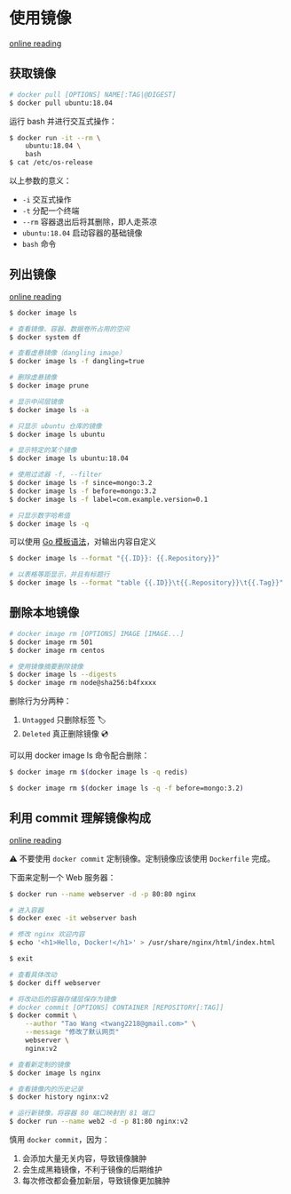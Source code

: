 # 使用镜像

[online reading](https://github.com/yeasy/docker_practice/blob/master/image/README.md)

## 获取镜像

```sh
# docker pull [OPTIONS] NAME[:TAG|@DIGEST]
$ docker pull ubuntu:18.04
```

运行 bash 并进行交互式操作：

```sh
$ docker run -it --rm \
	ubuntu:18.04 \
	bash
$ cat /etc/os-release
```

以上参数的意义：

* `-i` 交互式操作
* `-t` 分配一个终端
* `--rm` 容器退出后将其删除，即人走茶凉
* `ubuntu:18.04` 启动容器的基础镜像
* `bash` 命令

## 列出镜像

[online reading](https://github.com/yeasy/docker_practice/blob/master/image/list.md)

```sh
$ docker image ls

# 查看镜像、容器、数据卷所占用的空间
$ docker system df

# 查看虚悬镜像（dangling image）
$ docker image ls -f dangling=true

# 删除虚悬镜像
$ docker image prune

# 显示中间层镜像
$ docker image ls -a

# 只显示 ubuntu 仓库的镜像
$ docker image ls ubuntu

# 显示特定的某个镜像
$ docker image ls ubuntu:18.04

# 使用过滤器 -f, --filter
$ docker image ls -f since=mongo:3.2
$ docker image ls -f before=mongo:3.2
$ docker image ls -f label=com.example.version=0.1

# 只显示数字哈希值
$ docker image ls -q
```

可以使用 [Go 模板语法](https://gohugo.io/templates/introduction/)，对输出内容自定义

```sh
$ docker image ls --format "{{.ID}}: {{.Repository}}"

# 以表格等距显示，并且有标题行
$ docker image ls --format "table {{.ID}}\t{{.Repository}}\t{{.Tag}}"
```

## 删除本地镜像

```sh
# docker image rm [OPTIONS] IMAGE [IMAGE...]
$ docker image rm 501
$ docker image rm centos

# 使用镜像摘要删除镜像
$ docker image ls --digests
$ docker image rm node@sha256:b4fxxxx
```

删除行为分两种：

1. `Untagged` 只删除标签 🏷️
2. `Deleted` 真正删除镜像 💿

可以用 docker image ls 命令配合删除：

```sh
$ docker image rm $(docker image ls -q redis)

$ docker image rm $(docker image ls -q -f before=mongo:3.2)
```

## 利用 commit 理解镜像构成

[online reading](https://github.com/yeasy/docker_practice/blob/master/image/commit.md)

⚠️ 不要使用 `docker commit` 定制镜像。定制镜像应该使用 `Dockerfile` 完成。

下面来定制一个 Web 服务器：

```sh
$ docker run --name webserver -d -p 80:80 nginx

# 进入容器
$ docker exec -it webserver bash

# 修改 nginx 欢迎内容
$ echo '<h1>Hello, Docker!</h1>' > /usr/share/nginx/html/index.html

$ exit

# 查看具体改动
$ docker diff webserver

# 将改动后的容器存储层保存为镜像
# docker commit [OPTIONS] CONTAINER [REPOSITORY[:TAG]]
$ docker commit \
	--author "Tao Wang <twang2218@gmail.com>" \
	--message "修改了默认网页"
	webserver \
	nginx:v2

# 查看新定制的镜像
$ docker image ls nginx

# 查看镜像内的历史记录
$ docker history nginx:v2

# 运行新镜像，将容器 80 端口映射到 81 端口
$ docker run --name web2 -d -p 81:80 nginx:v2
```

慎用 `docker commit`，因为：

1. 会添加大量无关内容，导致镜像臃肿
2. 会生成黑箱镜像，不利于镜像的后期维护
3. 每次修改都会叠加新层，导致镜像更加臃肿